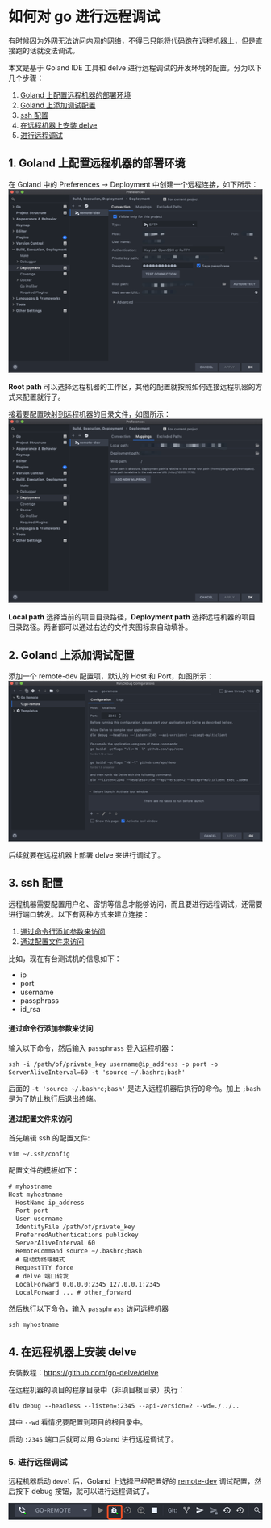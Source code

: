 # 如何对 go 进行远程调试

有时候因为外网无法访问内网的网络，不得已只能将代码跑在远程机器上，但是直接跑的话就没法调试。

本文是基于 Goland IDE 工具和 delve 进行远程调试的开发环境的配置。分为以下几个步骤：

1. [Goland 上配置远程机器的部署环境](#1-goland-上配置远程机器的部署环境)
2. [Goland 上添加调试配置](#2-goland-上添加调试配置)
3. [ssh 配置](#3-ssh-配置)
4. [在远程机器上安装 delve](#4-在远程机器上安装-delve)
5. [进行远程调试](#5-进行远程调试)

## 1. Goland 上配置远程机器的部署环境

在 Goland 中的 Preferences -> Deployment 中创建一个远程连接，如下所示：
![](images/WX20200728-164326@2x.png)

**Root path** 可以选择远程机器的工作区，其他的配置就按照如何连接远程机器的方式来配置就行了。

接着要配置映射到远程机器的目录文件，如图所示：
![](images/WX20200728-164542@2x.png)

**Local path** 选择当前的项目目录路径，**Deployment path** 选择远程机器的项目目录路径。两者都可以通过右边的文件夹图标来自动填补。

## 2. Goland 上添加调试配置

添加一个 remote-dev 配置项，默认的 Host 和 Port，如图所示：
![](images/WX20200728-184054@2x.png)

后续就要在远程机器上部署 delve 来进行调试了。

## 3. ssh 配置

远程机器需要配置用户名、密钥等信息才能够访问，而且要进行远程调试，还需要进行端口转发。以下有两种方式来建立连接：
1. [通过命令行添加参数来访问](#通过命令行添加参数来访问)
2. [通过配置文件来访问](#通过配置文件来访问)

比如，现在有台测试机的信息如下：
- ip
- port
- username
- passphrass
- id_rsa

#### 通过命令行添加参数来访问
   
输入以下命令，然后输入 `passphrass` 登入远程机器：
```shell
ssh -i /path/of/private_key username@ip_address -p port -o ServerAliveInterval=60 -t 'source ~/.bashrc;bash'
```
后面的 `-t 'source ~/.bashrc;bash'` 是进入远程机器后执行的命令。加上 `;bash` 是为了防止执行后退出终端。

#### 通过配置文件来访问
   
首先编辑 ssh 的配置文件:
```shell
vim ~/.ssh/config
```

配置文件的模板如下：
```vim
# myhostname
Host myhostname
  HostName ip_address
  Port port
  User username
  IdentityFile /path/of/private_key
  PreferredAuthentications publickey
  ServerAliveInterval 60
  RemoteCommand source ~/.bashrc;bash
  # 启动伪终端模式
  RequestTTY force
  # delve 端口转发
  LocalForward 0.0.0.0:2345 127.0.0.1:2345 
  LocalForward ... # other_forward
```

然后执行以下命令，输入 `passphrass` 访问远程机器
```shell
ssh myhostname
```

## 4. 在远程机器上安装 delve

安装教程：https://github.com/go-delve/delve

在远程机器的项目的程序目录中（非项目根目录）执行：
```shell
dlv debug --headless --listen=:2345 --api-version=2 --wd=./../..
```

其中 `--wd` 看情况要配置到项目的根目录中。

启动 `:2345` 端口后就可以用 Goland 进行远程调试了。

### 5. 进行远程调试

远程机器启动 `devel` 后，Goland 上选择已经配置好的 [remote-dev](#2-goland-上添加调试配置) 调试配置，然后按下 debug 按钮，就可以进行远程调试了。

![](images/WX20200731-172953@2x.png)